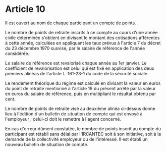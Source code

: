 # Article 10

Il est ouvert au nom de chaque participant un compte de points.

Le nombre de points de retraite inscrits à ce compte au cours d'une année civile déterminée s'obtient en divisant le montant des cotisations afférentes à cette année, calculées en appliquant les taux prévus à l'article 7 du décret du 23 décembre 1970 susvisé, par le salaire de référence de l'année considérée.

Le salaire de référence est revalorisé chaque année au 1er janvier. Le coefficient de revalorisation est celui qui est fixé en application des deux premiers alinéas de l'article L. 161-23-1 du code de la sécurité sociale.

Le rendement théorique du régime est calculé en divisant la valeur en euros du point de retraite mentionné à l'article 19 du présent arrêté par la valeur en euros du salaire de référence, puis en multipliant le résultat obtenu par cent.

Le nombre de points de retraite visé au deuxième alinéa ci-dessus donne lieu à l'édition d'un bulletin de situation de compte qui est envoyé à l'employeur ; celui-ci doit le remettre à l'agent concerné.

En cas d'erreur dûment constatée, le nombre de points inscrit au compte du participant est rétabli sans délai par l'IRCANTEC soit à son initiative, soit à la demande de la collectivité employeur ou de l'intéressé. Il est établi un nouveau bulletin de situation de compte.
